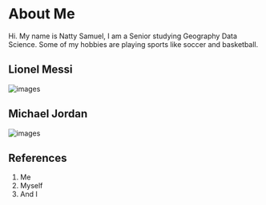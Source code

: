 # About Me 
Hi. My name is Natty Samuel, I am a Senior studying Geography Data Science. Some of my hobbies are playing sports like soccer and basketball. 


## Lionel Messi
![images](https://static01.nyt.com/images/2020/09/25/sports/25soccer-nationalWEB1/merlin_177451008_91c7b66d-3c8a-4963-896e-54280f374b6d-superJumbo.jpg?quality=75&auto=webp)

## Michael Jordan 
![images](https://preview.redd.it/l3wxldbv5rq21.jpg?width=1080&crop=smart&auto=webp&s=898447c08629e67b59ad8fa3fa03524a4aac2ceb)


## References
1. Me
2. Myself
3. And I